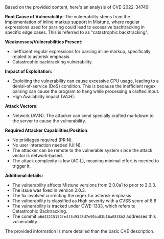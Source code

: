 Based on the provided content, here's an analysis of CVE-2022-34749:

**Root Cause of Vulnerability:**
The vulnerability stems from the implementation of inline markup support in Mistune, where regular expressions used for parsing could lead to excessive backtracking in specific edge cases. This is referred to as "catastrophic backtracking".

**Weaknesses/Vulnerabilities Present:**
- Inefficient regular expressions for parsing inline markup, specifically related to asterisk emphasis.
- Catastrophic backtracking vulnerability.

**Impact of Exploitation:**
- Exploiting the vulnerability can cause excessive CPU usage, leading to a denial-of-service (DoS) condition. This is because the inefficient regex parsing can cause the program to hang while processing a crafted input.
- High Availability impact (VA:H).

**Attack Vectors:**
- Network (AV:N). The attacker can send specially crafted markdown to the server to cause the vulnerability.

**Required Attacker Capabilities/Position:**
- No privileges required (PR:N).
- No user interaction needed (UI:N).
- The attacker can be remote to the vulnerable system since the attack vector is network-based.
- The attack complexity is low (AC:L), meaning minimal effort is needed to trigger it.

**Additional details:**
- The vulnerability affects Mistune versions from 2.0.0a1 to prior to 2.0.3.
- The issue was fixed in version 2.0.3.
- The fix involved correcting the regex for asterisk emphasis.
- The vulnerability is classified as High severity with a CVSS score of 8.8
- The vulnerability is tracked under CWE-1333, which refers to Catastrophic Backtracking.
- The commit `a6d43215132fe4f3d93f8d7e90ba83b16a0838b2` addresses this vulnerability.

The provided information is more detailed than the basic CVE description.